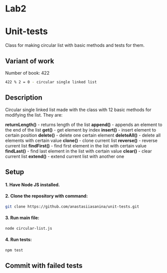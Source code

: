# Lab2
# Unit-tests
Class for making circular list with basic methods and tests for them.

## Variant of work
Number of book: 422
```bash
422 % 2 = 0 - circular single linked list
```

## Description
Circular single linked list made with the class with 12 basic methods for modifying the list.
They are:

**returnLength()** - returns length of the list
**append()** - appends an element to the end of the list
**get()** - get element by index
**insert()** - insert element to certain position
**delete()** - delete one certain element
**deleteAll()** - delete all elements with certain value
**clone()** - clone current list
**reverse()** - reverse current list
**findFirst()** - find first element in the list with certain value
**findLast()** - find last element in the list with certain value
**clear()** - clear current list
**extend()** - extend current list with another one

## Setup

#### 1. Have Node JS installed.

#### 2. Clone the repository with command:
```bash
git clone https://github.com/anastasiiasanina/unit-tests.git
```
#### 3. Run main file:
```bash
node circular-list.js
```
#### 4. Run tests:
```bash
npm test
```
## Commit with failed tests
